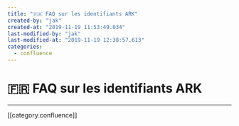 ```yaml
---
title: "🇫🇷 FAQ sur les identifiants ARK"
created-by: "jak"
created-at: "2019-11-19 11:53:49.034"
last-modified-by: "jak"
last-modified-at: "2019-11-19 12:38:57.613"
categories:
  - confluence
---
```


# 🇫🇷 FAQ sur les identifiants ARK


---

[[category.confluence]]
